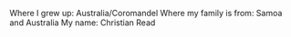 Where I grew up: Australia/Coromandel
Where my family is from: Samoa and Australia
My name: Christian Read